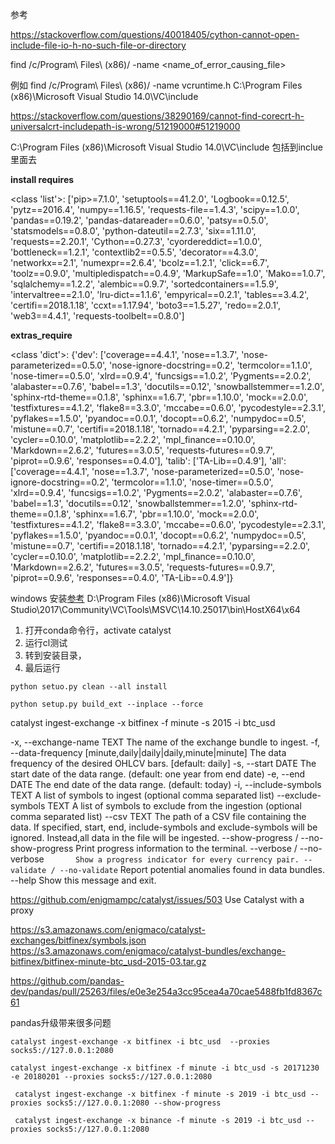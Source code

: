 参考

https://stackoverflow.com/questions/40018405/cython-cannot-open-include-file-io-h-no-such-file-or-directory

find /c/Program\ Files\ \(x86\)/ -name <name_of_error_causing_file>

例如
find /c/Program\ Files\ \(x86\)/ -name vcruntime.h
C:\Program Files (x86)\Microsoft Visual Studio 14.0\VC\include

https://stackoverflow.com/questions/38290169/cannot-find-corecrt-h-universalcrt-includepath-is-wrong/51219000#51219000

C:\Program Files (x86)\Microsoft Visual Studio 14.0\VC\include 包括到inclue里面去

**install requires**

<class 'list'>: ['pip>=7.1.0', 'setuptools==41.2.0', 'Logbook==0.12.5', 'pytz==2016.4', 'numpy==1.16.5', 'requests-file==1.4.3', 'scipy==1.0.0', 'pandas==0.19.2', 'pandas-datareader==0.6.0', 'patsy==0.5.0', 'statsmodels==0.8.0', 'python-dateutil==2.7.3', 'six==1.11.0', 'requests==2.20.1', 'Cython==0.27.3', 'cyordereddict==1.0.0', 'bottleneck==1.2.1', 'contextlib2==0.5.5', 'decorator==4.3.0', 'networkx==2.1', 'numexpr==2.6.4', 'bcolz==1.2.1', 'click==6.7', 'toolz==0.9.0', 'multipledispatch==0.4.9', 'MarkupSafe==1.0', 'Mako==1.0.7', 'sqlalchemy==1.2.2', 'alembic==0.9.7', 'sortedcontainers==1.5.9', 'intervaltree==2.1.0', 'lru-dict==1.1.6', 'empyrical==0.2.1', 'tables==3.4.2', 'certifi==2018.1.18', 'ccxt==1.17.94', 'boto3==1.5.27', 'redo==2.0.1', 'web3==4.4.1', 'requests-toolbelt==0.8.0']

**extras_require**

<class 'dict'>: {'dev': ['coverage==4.4.1', 'nose==1.3.7', 'nose-parameterized==0.5.0', 'nose-ignore-docstring==0.2', 'termcolor==1.1.0', 'nose-timer==0.5.0', 'xlrd==0.9.4', 'funcsigs==1.0.2', 'Pygments==2.0.2', 'alabaster==0.7.6', 'babel==1.3', 'docutils==0.12', 'snowballstemmer==1.2.0', 'sphinx-rtd-theme==0.1.8', 'sphinx==1.6.7', 'pbr==1.10.0', 'mock==2.0.0', 'testfixtures==4.1.2', 'flake8==3.3.0', 'mccabe==0.6.0', 'pycodestyle==2.3.1', 'pyflakes==1.5.0', 'pyandoc==0.0.1', 'docopt==0.6.2', 'numpydoc==0.5', 'mistune==0.7', 'certifi==2018.1.18', 'tornado==4.2.1', 'pyparsing==2.2.0', 'cycler==0.10.0', 'matplotlib==2.2.2', 'mpl_finance==0.10.0', 'Markdown==2.6.2', 'futures==3.0.5', 'requests-futures==0.9.7', 'piprot==0.9.6', 'responses==0.4.0'], 'talib': ['TA-Lib==0.4.9'], 'all': ['coverage==4.4.1', 'nose==1.3.7', 'nose-parameterized==0.5.0', 'nose-ignore-docstring==0.2', 'termcolor==1.1.0', 'nose-timer==0.5.0', 'xlrd==0.9.4', 'funcsigs==1.0.2', 'Pygments==2.0.2', 'alabaster==0.7.6', 'babel==1.3', 'docutils==0.12', 'snowballstemmer==1.2.0', 'sphinx-rtd-theme==0.1.8', 'sphinx==1.6.7', 'pbr==1.10.0', 'mock==2.0.0', 'testfixtures==4.1.2', 'flake8==3.3.0', 'mccabe==0.6.0', 'pycodestyle==2.3.1', 'pyflakes==1.5.0', 'pyandoc==0.0.1', 'docopt==0.6.2', 'numpydoc==0.5', 'mistune==0.7', 'certifi==2018.1.18', 'tornado==4.2.1', 'pyparsing==2.2.0', 'cycler==0.10.0', 'matplotlib==2.2.2', 'mpl_finance==0.10.0', 'Markdown==2.6.2', 'futures==3.0.5', 'requests-futures==0.9.7', 'piprot==0.9.6', 'responses==0.4.0', 'TA-Lib==0.4.9']}

windows 安装[参考](https://blog.csdn.net/Kaige_Zhao/article/details/80315697)
D:\Program Files (x86)\Microsoft Visual Studio\2017\Community\VC\Tools\MSVC\14.10.25017\bin\HostX64\x64

1. 打开conda命令行，activate catalyst
2. 运行cl测试
3. 转到安装目录，
4. 最后运行
```
python setuo.py clean --all install

python setup.py build_ext --inplace --force
```

catalyst ingest-exchange -x bitfinex -f minute -s 2015 -i btc_usd

  -x, --exchange-name TEXT        The name of the exchange bundle to ingest.
  -f, --data-frequency [minute,daily|daily|daily,minute|minute]
                                  The data frequency of the desired OHLCV
                                  bars.  [default: daily]
  -s, --start DATE                The start date of the data range. (default:
                                  one year from end date)
  -e, --end DATE                  The end date of the data range. (default:
                                  today)
  -i, --include-symbols TEXT      A list of symbols to ingest (optional comma
                                  separated list)
  --exclude-symbols TEXT          A list of symbols to exclude from the
                                  ingestion (optional comma separated list)
  --csv TEXT                      The path of a CSV file containing the data.
                                  If specified, start, end, include-symbols
                                  and exclude-symbols will be ignored.
                                  Instead,all data in the file will be
                                  ingested.
  --show-progress / --no-show-progress
                                  Print progress information to the terminal.
  --verbose / --no-verbose`       Show a progress indicator for every currency
                                  pair.
  --validate / --no-validate`     Report potential anomalies found in data
                                  bundles.
  --help                          Show this message and exit.


https://github.com/enigmampc/catalyst/issues/503 Use Catalyst with a proxy

https://s3.amazonaws.com/enigmaco/catalyst-exchanges/bitfinex/symbols.json
https://s3.amazonaws.com/enigmaco/catalyst-bundles/exchange-bitfinex/bitfinex-minute-btc_usd-2015-03.tar.gz

https://github.com/pandas-dev/pandas/pull/25263/files/e0e3e254a3cc95cea4a70cae5488fb1fd8367c61

pandas升级带来很多问题
```
catalyst ingest-exchange -x bitfinex -i btc_usd  --proxies socks5://127.0.0.1:2080

catalyst ingest-exchange -x bitfinex -f minute -i btc_usd -s 20171230  -e 20180201 --proxies socks5://127.0.0.1:2080

 catalyst ingest-exchange -x bitfinex -f minute -s 2019 -i btc_usd --proxies socks5://127.0.0.1:2080 --show-progress

 catalyst ingest-exchange -x binance -f minute -s 2019 -i btc_usd --proxies socks5://127.0.0.1:2080
```
